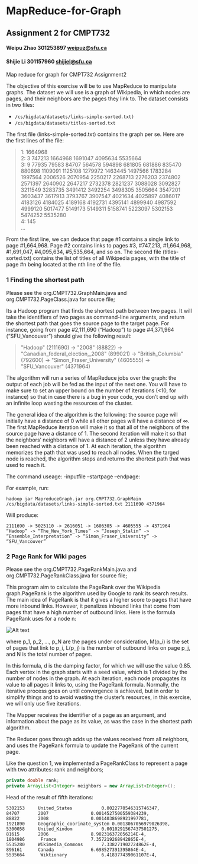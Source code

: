 # MapReduce-for-Graph 
## Assignment 2 for CMPT732
#### Weipu Zhao 	301253897	 weipuz@sfu.ca
#### Shijie Li 	301157960	 shijiel@sfu.ca

Map reduce for graph for CMPT732 Assignment2

The objective of this exercise will be to use MapReduce to manipulate graphs. The dataset we will use is a graph of Wikipedia, in which nodes are pages, and their neighbors are the pages they link to. The dataset consists in two files:


- <code>/cs/bigdata/datasets/links-simple-sorted.txt)</code>
- <code>/cs/bigdata/datasets/titles-sorted.txt</code>

The first file (links-simple-sorted.txt) contains the graph per se. Here are the first lines of the file:
> 1: 1664968 <br>
2: 3 747213 1664968 1691047 4095634 5535664 <br>
3: 9 77935 79583 84707 564578 594898 681805 681886 835470 880698 1109091 1125108 1279972
1463445 1497566 1783284 1997564 2006526 2070954 2250217 2268713 2276203 2374802 2571397
2640902 2647217 2732378 2821237 3088028 3092827 3211549 3283735 3491412 3492254 3498305
3505664 3547201 3603437 3617913 3793767 3907547 4021634 4025897 4086017 4183126 4184025
4189168 4192731 4395141 4899940 4987592 4999120 5017477 5149173 5149311 5158741 5223097
5302153 5474252 5535280 <br>
4: 145 <br>
...

From the first line, we can deduce that page #1 contains a single link to page #1,664,968. Page #2 contains links to pages #3, #747,213, #1,664,968, #1,691,047, #4,095,634, #5,535,664, and so on. The second file (titles-sorted.txt) contains the list of titles of all Wikipedia pages, with the title of page #n being located at the nth line of the file.

### 1 Finding the shortest path
Please see the org.CMPT732.GraphMain.java and org.CMPT732.PageClass.java for source file;

Its a Hadoop program that finds the shortest path between two pages. It will take the identifiers of two pages as command-line arguments, and return the shortest path that goes the source page to the target page. For instance, going from page #2,111,690 (“Hadoop”) to page #4,371,964 (“SFU_Vancouver”) should give the following result:
> "Hadoop" (2111690) -> "2008" (88822) -> "Canadian_federal_election,_2008" (899021) -> "British_Columbia" (792600) -> "Simon_Fraser_University" (4605555) -> "SFU_Vancouver" (4371964)

The algorithm will run a series of MapReduce jobs over the graph: the output of each job will be fed as the input of the next one. You will have to make sure to set an upper bound on the number of iterations (<10, for instance) so that in case there is a bug in your code, you don’t end up with an infinite loop wasting the resources of the cluster.

The general idea of the algorithm is the following: the source page will initially have a distance of 0 while all other pages will have a distance of ∞. The first MapReduce iteration will make it so that all of the neighbors of the source page have a distance of 1. The second iteration will make it so that the neighbors’ neighbors will have a distance of 2 unless they have already been reached with a distance of 1. At each iteration, the algorithm memorizes the path that was used to reach all nodes. When the targed node is reached, the algorithm stops and returns the shortest path that was used to reach it. 


The command useage:  -inputfile –startpage –endpage:

For example, run:
<pre><code>hadoop jar MapreduceGraph.jar org.CMPT732.GraphMain /cs/bigdata/datasets/links-simple-sorted.txt 2111690 4371964</pre></code>

Will produce:

```
2111690 -> 5025110 -> 2616051 -> 1606305 -> 4605555 -> 4371964 
“Hadoop” -> “The_New_York_Times” -> “Joseph_Stalin” -> “Ensemble_Interpretation” -> “Simon_Fraser_University” -> “SFU_Vancouver”
```

### 2 Page Rank for Wiki pages
Please see the org.CMPT732.PageRankMain.java and org.CMPT732.PageRankClass.java for source file;

This program aim to calculate the PageRank over the Wikipedia graph.PageRank is the algorithm used by Google to rank its search results. The main idea of PageRank is that it gives a higher score to pages that have more inbound links. However, it penalizes inbound links that come from pages that have a high number of outbound links. Here is the formula PageRank uses for a node n:

![Alt text](http://upload.wikimedia.org/math/8/0/1/80125f33d12ceb608fdb9daec09d9c10.png)

where p_1, p_2, ..., p_N are the pages under consideration, M(p_i) is the set of pages that link to p_i, L(p_j) is the number of outbound links on page p_j, and N is the total number of pages.

In this formula, d is the damping factor, for which we will use the value 0.85.
Each vertex in the graph starts with a seed value, which is 1 divided by the number of nodes in the graph. At each iteration, each node propagates its value to all pages it links to, using the PageRank formula. Normally, the iterative process goes on until convergence is achieved, but in order to simplify things and to avoid wasting the cluster’s resources, in this exercise, we will only use five iterations.

The Mapper receives the identifier of a page as an argument, and information about the page as its value, as was the case in the shortest path algorithm.

The Reducer goes through adds up the values received from all neighbors, and uses the PageRank formula to update the PageRank of the current page. 

Like the question 1, we implemented a PageRankClass to represent a page with two attributes: rank and neighbors;
```java
private double rank;
private ArrayList<Integer> neighbors = new ArrayList<Integer>();
```
Head of the result of fifth iterations:
```
5302153 	United_States			0.0022770546315746347,
84707 		2007				0.0014527500559384239,
88822 		2008				0.0014038698921997781,
1921890  	Geographic_coorinate_system	0.0013067056979026398,
5300058   	United_Kindom			0.0010291567437501275,
81615 	  	2006				8.902316372056214E-4,
1804986 	 France				7.357219268942865E-4,
5535280  	Wikimedia_Commons		7.338271902724862E-4,
896161 	 	Canada				6.698527391395864E-4,
5535664 	 Wiktionary 			6.418377439061107E-4,


